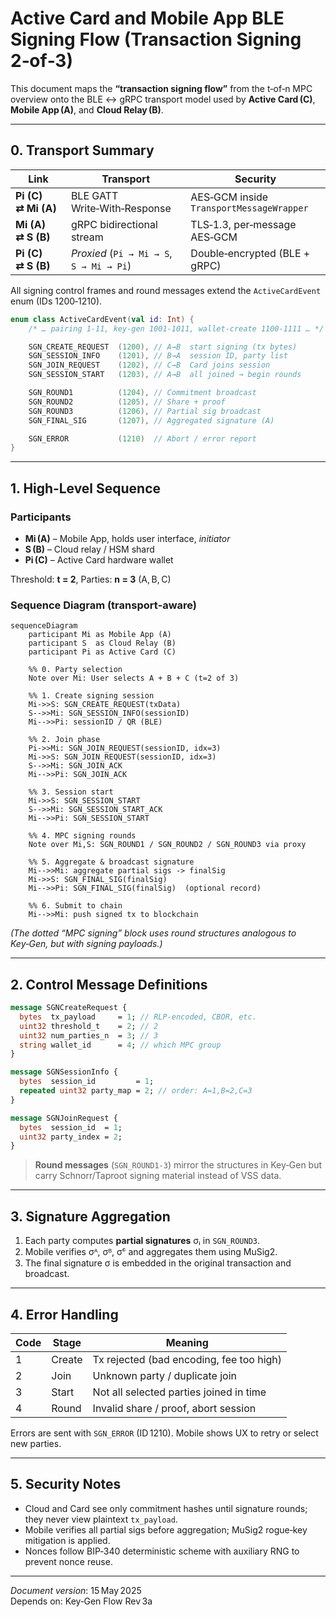 # Active Card and Mobile App BLE Signing Flow (Transaction Signing 2‑of‑3)

This document maps the **“transaction signing flow”** from the t‑of‑n MPC overview onto the BLE ↔ gRPC transport model used by **Active Card (C)**, **Mobile App (A)**, and **Cloud Relay (B)**.

---

## 0. Transport Summary

| Link | Transport | Security |
|------|-----------|----------|
| **Pi (C) ⇄ Mi (A)** | BLE GATT Write‑With‑Response | AES‑GCM inside `TransportMessageWrapper` |
| **Mi (A) ⇄ S (B)** | gRPC bidirectional stream | TLS‑1.3, per‑message AES‑GCM |
| **Pi (C) ⇄ S (B)** | *Proxied* (`Pi → Mi → S`, `S → Mi → Pi`) | Double‑encrypted (BLE + gRPC) |

All signing control frames and round messages extend the `ActiveCardEvent` enum (IDs 1200‑1210).

```kotlin
enum class ActiveCardEvent(val id: Int) {
    /* … pairing 1‑11, key‑gen 1001‑1011, wallet‑create 1100‑1111 … */

    SGN_CREATE_REQUEST  (1200), // A→B  start signing (tx bytes)
    SGN_SESSION_INFO    (1201), // B→A  session ID, party list
    SGN_JOIN_REQUEST    (1202), // C→B  Card joins session
    SGN_SESSION_START   (1203), // A→B  all joined → begin rounds

    SGN_ROUND1          (1204), // Commitment broadcast
    SGN_ROUND2          (1205), // Share + proof
    SGN_ROUND3          (1206), // Partial sig broadcast
    SGN_FINAL_SIG       (1207), // Aggregated signature (A)

    SGN_ERROR           (1210)  // Abort / error report
}
```

---

## 1. High‑Level Sequence

### Participants

* **Mi (A)** – Mobile App, holds user interface, *initiator*
* **S (B)** – Cloud relay / HSM shard
* **Pi (C)** – Active Card hardware wallet

Threshold: **t = 2**, Parties: **n = 3** (A, B, C)

### Sequence Diagram (transport‑aware)

```mermaid
sequenceDiagram
    participant Mi as Mobile App (A)
    participant S  as Cloud Relay (B)
    participant Pi as Active Card (C)

    %% 0. Party selection
    Note over Mi: User selects A + B + C (t=2 of 3)

    %% 1. Create signing session
    Mi->>S: SGN_CREATE_REQUEST(txData)
    S-->>Mi: SGN_SESSION_INFO(sessionID)
    Mi-->>Pi: sessionID / QR (BLE)

    %% 2. Join phase
    Pi->>Mi: SGN_JOIN_REQUEST(sessionID, idx=3)
    Mi->>S: SGN_JOIN_REQUEST(sessionID, idx=3)
    S-->>Mi: SGN_JOIN_ACK
    Mi-->>Pi: SGN_JOIN_ACK

    %% 3. Session start
    Mi->>S: SGN_SESSION_START
    S-->>Mi: SGN_SESSION_START_ACK
    Mi-->>Pi: SGN_SESSION_START

    %% 4. MPC signing rounds
    Note over Mi,S: SGN_ROUND1 / SGN_ROUND2 / SGN_ROUND3 via proxy

    %% 5. Aggregate & broadcast signature
    Mi-->>Mi: aggregate partial sigs -> finalSig
    Mi->>S: SGN_FINAL_SIG(finalSig)
    Mi-->>Pi: SGN_FINAL_SIG(finalSig)  (optional record)

    %% 6. Submit to chain
    Mi-->>Mi: push signed tx to blockchain
```

*(The dotted “MPC signing” block uses round structures analogous to Key‑Gen, but with signing payloads.)*

---

## 2. Control Message Definitions

```protobuf
message SGNCreateRequest {
  bytes  tx_payload     = 1; // RLP-encoded, CBOR, etc.
  uint32 threshold_t    = 2; // 2
  uint32 num_parties_n  = 3; // 3
  string wallet_id      = 4; // which MPC group
}

message SGNSessionInfo {
  bytes  session_id         = 1;
  repeated uint32 party_map = 2; // order: A=1,B=2,C=3
}

message SGNJoinRequest {
  bytes  session_id  = 1;
  uint32 party_index = 2;
}
```

> **Round messages** (`SGN_ROUND1‑3`) mirror the structures in Key‑Gen but carry Schnorr/Taproot signing material instead of VSS data.

---

## 3. Signature Aggregation

1. Each party computes **partial signatures** σᵢ in `SGN_ROUND3`.
2. Mobile verifies σᴬ, σᴮ, σᶜ and aggregates them using MuSig2.
3. The final signature σ is embedded in the original transaction and broadcast.

---

## 4. Error Handling

| Code | Stage | Meaning |
|------|-------|---------|
| 1 | Create | Tx rejected (bad encoding, fee too high) |
| 2 | Join   | Unknown party / duplicate join |
| 3 | Start  | Not all selected parties joined in time |
| 4 | Round  | Invalid share / proof, abort session |

Errors are sent with `SGN_ERROR` (ID 1210). Mobile shows UX to retry or select new parties.

---

## 5. Security Notes

* Cloud and Card see only commitment hashes until signature rounds; they never view plaintext `tx_payload`.
* Mobile verifies all partial sigs before aggregation; MuSig2 rogue‑key mitigation is applied.
* Nonces follow BIP‑340 deterministic scheme with auxiliary RNG to prevent nonce reuse.

---

*Document version*: 15 May 2025  
Depends on: Key‑Gen Flow Rev 3a
